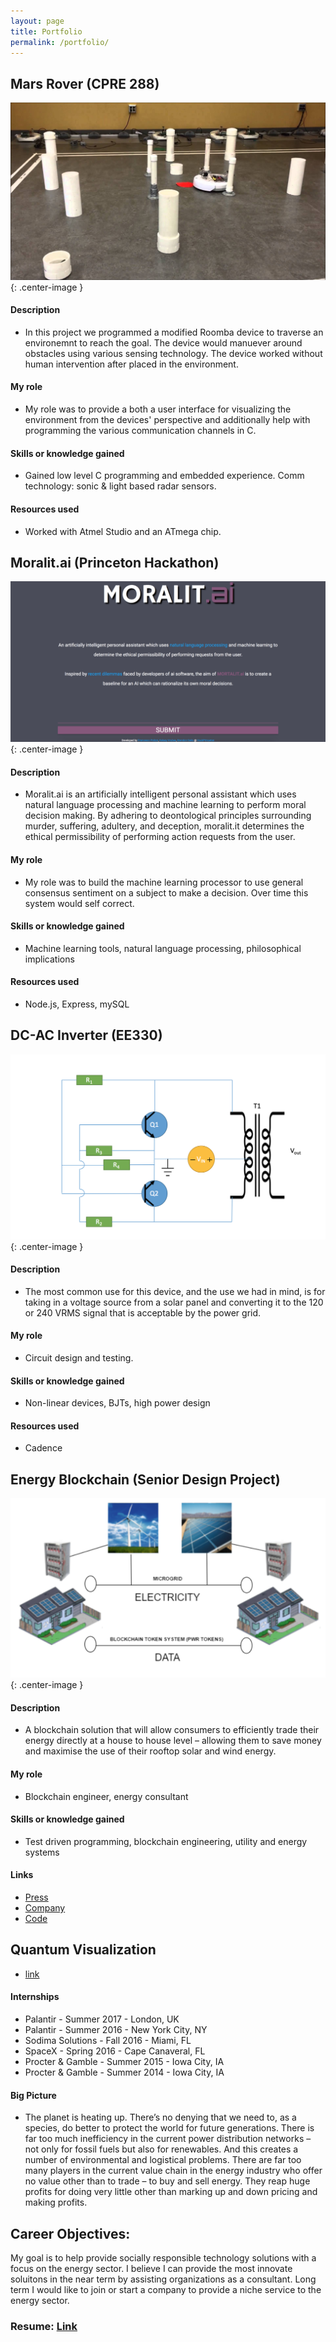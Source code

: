 ```yaml
---
layout: page
title: Portfolio
permalink: /portfolio/
---
```


## Mars Rover (CPRE 288)

![alt text](https://raw.githubusercontent.com/bgeils/bgeils.github.io/master/images/marsrover.jpg){: .center-image }

#### Description
* In this project we programmed a modified Roomba device to traverse an environemnt to reach the goal. The device would manuever around obstacles using various sensing technology. The device worked without human intervention after placed in the environment.

#### My role
* My role was to provide a both a user interface for visualizing the environment from the devices' perspective and additionally help with programming the various communication channels in C.

#### Skills or knowledge gained
* Gained low level C programming and embedded experience. Comm technology: sonic & light based radar sensors.

#### Resources used
* Worked with Atmel Studio and an ATmega chip.

## Moralit.ai (Princeton Hackathon)

![alt text](https://raw.githubusercontent.com/bgeils/bgeils.github.io/master/images/moralit.png){: .center-image }

#### Description
* Moralit.ai is an artificially intelligent personal assistant which uses natural language processing and machine learning to perform moral decision making. By adhering to deontological principles surrounding murder, suffering, adultery, and deception, moralit.it determines the ethical permissibility of performing action requests from the user.

#### My role
* My role was to build the machine learning processor to use general consensus sentiment on a subject to make a decision. Over time this system would self correct. 

#### Skills or knowledge gained
* Machine learning tools, natural language processing, philosophical implications

#### Resources used
* Node.js, Express, mySQL 

## DC-AC Inverter (EE330)

![alt text](https://raw.githubusercontent.com/bgeils/bgeils.github.io/master/images/ee330.png){: .center-image }

#### Description
* The most common use for this device, and the use we had in mind, is for taking in a voltage source from a solar panel and converting it to the 120 or 240 VRMS signal that is acceptable by the power grid.

#### My role
* Circuit design and testing.

#### Skills or knowledge gained
* Non-linear devices, BJTs, high power design

#### Resources used
* Cadence

## Energy Blockchain (Senior Design Project)

![alt text](https://raw.githubusercontent.com/bgeils/bgeils.github.io/master/images/energyblockchain.png){: .center-image }

#### Description
* A blockchain solution that will allow consumers to efficiently trade their energy directly at a house to house level – allowing them to save money and maximise the use of their rooftop solar and wind energy. 

#### My role
* Blockchain engineer, energy consultant

#### Skills or knowledge gained
* Test driven programming, blockchain engineering, utility and energy systems

#### Links
* [Press](http://brendongeils.com/energy/)
* [Company](http://pwr.company)
* [Code](https://github.com/bgeils/pwr-blockchain)

## Quantum Visualization

* [link](http://qchackers.com)


#### Internships

* Palantir - Summer 2017 - London, UK
* Palantir - Summer 2016 - New York City, NY
* Sodima Solutions - Fall 2016 - Miami, FL
* SpaceX - Spring 2016 - Cape Canaveral, FL
* Procter & Gamble - Summer 2015 - Iowa City, IA
* Procter & Gamble - Summer 2014 - Iowa City, IA

#### Big Picture
* The planet is heating up. There’s no denying that we need to, as a species, do better to protect the world for future generations. There is far too much inefficiency in the current power distribution networks – not only for fossil fuels but also for renewables. And this creates a number of environmental and logistical problems. There are far too many players in the current value chain in the energy industry who offer no value other than to trade – to buy and sell energy. They reap huge profits for doing very little other than marking up and down pricing and making profits.

## Career Objectives:

My goal is to help provide socially responsible technology solutions with a focus on the energy sector. I believe I can provide the most innovate soluitons in the near term by assisting organizations as a consultant. Long term I would like to join or start a company to provide a niche service to the energy sector.

### Resume: [Link](https://raw.githubusercontent.com/bgeils/bgeils.github.io/master/images/BrendonGeilsResume.pdf)